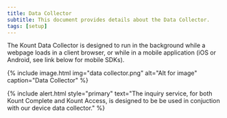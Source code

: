 ```yaml
---
title: Data Collector
subtitle: This document provides details about the Data Collector.
tags: [setup]
---
```


The Kount Data Collector is designed to run in the background while a webpage loads in a client
browser, or while in a mobile application (iOS or Android, see link below for mobile SDKs).

{% include image.html img="data collector.png" alt="Alt for image" caption="Data Collector" %}

{% include alert.html style="primary" text="The inquiry service, for both Kount Complete and Kount Access, is designed to be be used in conjuction with our device data collector." %}







